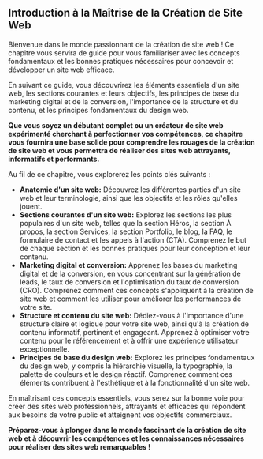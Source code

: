 ## Introduction à la Maîtrise de la Création de Site Web

Bienvenue dans le monde passionnant de la création de site web ! Ce chapitre vous servira de guide pour vous familiariser avec les concepts fondamentaux et les bonnes pratiques nécessaires pour concevoir et développer un site web efficace.

En suivant ce guide, vous découvrirez les éléments essentiels d'un site web, les sections courantes et leurs objectifs, les principes de base du marketing digital et de la conversion, l'importance de la structure et du contenu, et les principes fondamentaux du design web.

**Que vous soyez un débutant complet ou un créateur de site web expérimenté cherchant à perfectionner vos compétences, ce chapitre vous fournira une base solide pour comprendre les rouages de la création de site web et vous permettra de réaliser des sites web attrayants, informatifs et performants.**

Au fil de ce chapitre, vous explorerez les points clés suivants :

* **Anatomie d'un site web:** Découvrez les différentes parties d'un site web et leur terminologie, ainsi que les objectifs et les rôles qu'elles jouent.
* **Sections courantes d'un site web:** Explorez les sections les plus populaires d'un site web, telles que la section Héros, la section À propos, la section Services, la section Portfolio, le blog, la FAQ, le formulaire de contact et les appels à l'action (CTA). Comprenez le but de chaque section et les bonnes pratiques pour leur conception et leur contenu.
* **Marketing digital et conversion:** Apprenez les bases du marketing digital et de la conversion, en vous concentrant sur la génération de leads, le taux de conversion et l'optimisation du taux de conversion (CRO). Comprenez comment ces concepts s'appliquent à la création de site web et comment les utiliser pour améliorer les performances de votre site.
* **Structure et contenu du site web:** Dédiez-vous à l'importance d'une structure claire et logique pour votre site web, ainsi qu'à la création de contenu informatif, pertinent et engageant. Apprenez à optimiser votre contenu pour le référencement et à offrir une expérience utilisateur exceptionnelle.
* **Principes de base du design web:** Explorez les principes fondamentaux du design web, y compris la hiérarchie visuelle, la typographie, la palette de couleurs et le design réactif. Comprenez comment ces éléments contribuent à l'esthétique et à la fonctionnalité d'un site web.

En maîtrisant ces concepts essentiels, vous serez sur la bonne voie pour créer des sites web professionnels, attrayants et efficaces qui répondent aux besoins de votre public et atteignent vos objectifs commerciaux.

**Préparez-vous à plonger dans le monde fascinant de la création de site web et à découvrir les compétences et les connaissances nécessaires pour réaliser des sites web remarquables !**
